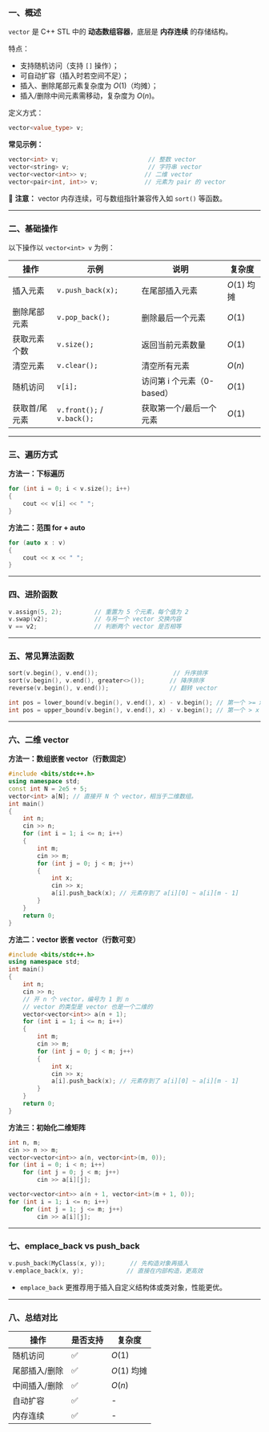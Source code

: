 ### 一、概述

`vector` 是 C++ STL 中的 **动态数组容器**，底层是 **内存连续** 的存储结构。

特点：

- 支持随机访问（支持 `[]` 操作）；
- 可自动扩容（插入时若空间不足）；
- 插入、删除尾部元素复杂度为 $O(1)$（均摊）；
- 插入/删除中间元素需移动，复杂度为 $O(n)$。

定义方式：

```cpp
vector<value_type> v;
```

**常见示例：**

```cpp
vector<int> v;                         // 整数 vector
vector<string> v;                      // 字符串 vector
vector<vector<int>> v;                // 二维 vector
vector<pair<int, int>> v;             // 元素为 pair 的 vector
```

📌 **注意：** vector 内存连续，可与数组指针兼容传入如 `sort()` 等函数。

---

### 二、基础操作

以下操作以 `vector<int> v` 为例：

| 操作      | 示例                         | 说明                 | 复杂度         |
| ------- | -------------------------- | ------------------ | ----------- |
| 插入元素    | `v.push_back(x);`          | 在尾部插入元素            | $O(1)$ 均摊 |
| 删除尾部元素  | `v.pop_back();`            | 删除最后一个元素           | $O(1)$    |
| 获取元素个数  | `v.size();`                | 返回当前元素数量           | $O(1)$    |
| 清空元素    | `v.clear();`               | 清空所有元素             | $O(n)$    |
| 随机访问    | `v[i];`                    | 访问第 i 个元素（0-based） | $O(1)$    |
| 获取首/尾元素 | `v.front();` / `v.back();` | 获取第一个/最后一个元素       | $O(1)$    |

---

### 三、遍历方式

**方法一：下标遍历**

```cpp
for (int i = 0; i < v.size(); i++) 
{
    cout << v[i] << " ";
}
```

**方法二：范围 for + auto**

```cpp
for (auto x : v) 
{
    cout << x << " ";
}
```

---

### 四、进阶函数

```cpp
v.assign(5, 2);         // 重置为 5 个元素，每个值为 2
v.swap(v2);             // 与另一个 vector 交换内容
v == v2;                // 判断两个 vector 是否相等
```

---

### 五、常见算法函数

```cpp
sort(v.begin(), v.end());                     // 升序排序
sort(v.begin(), v.end(), greater<>());       // 降序排序
reverse(v.begin(), v.end());                 // 翻转 vector

int pos = lower_bound(v.begin(), v.end(), x) - v.begin(); // 第一个 >= x 的位置
int pos = upper_bound(v.begin(), v.end(), x) - v.begin(); // 第一个 > x 的位置
```

---

### 六、二维 vector

**方法一：数组嵌套 vector（行数固定）**

```cpp
#include <bits/stdc++.h>
using namespace std;
const int N = 2e5 + 5; 
vector<int> a[N]; // 直接开 N 个 vector，相当于二维数组。
int main()
{
    int n;
    cin >> n;
    for (int i = 1; i <= n; i++)
    {
        int m;
        cin >> m;
        for (int j = 0; j < m; j++)
        {
            int x;
            cin >> x;
            a[i].push_back(x); // 元素存到了 a[i][0] ~ a[i][m - 1]
        }
    }
    return 0;
}
```

**方法二：vector 嵌套 vector（行数可变）**

```cpp
#include <bits/stdc++.h>
using namespace std;
int main()
{
    int n;
    cin >> n;
    // 开 n 个 vector，编号为 1 到 n
    // vector 的类型是 vector 也是一个二维的
    vector<vector<int>> a(n + 1);
    for (int i = 1; i <= n; i++)
    {
        int m;
        cin >> m;
        for (int j = 0; j < m; j++)
        {
            int x;
            cin >> x;
            a[i].push_back(x); // 元素存到了 a[i][0] ~ a[i][m - 1]
        }
    }
    return 0;
}
```

**方法三：初始化二维矩阵**

```cpp
int n, m;
cin >> n >> m;
vector<vector<int>> a(n, vector<int>(m, 0));
for (int i = 0; i < n; i++)
    for (int j = 0; j < m; j++)
        cin >> a[i][j];

vector<vector<int>> a(n + 1, vector<int>(m + 1, 0));
for (int i = 1; i <= n; i++)
    for (int j = 1; j <= m; j++)
        cin >> a[i][j];
```

---

### 七、emplace\_back vs push\_back

```cpp
v.push_back(MyClass(x, y));       // 先构造对象再插入
v.emplace_back(x, y);            // 直接在内部构造，更高效
```

- `emplace_back` 更推荐用于插入自定义结构体或类对象，性能更优。

---

### 八、总结对比

| 操作      | 是否支持 | 复杂度         |
| ------- | ---- | ----------- |
| 随机访问    | ✅    | $O(1)$    |
| 尾部插入/删除 | ✅    | $O(1)$ 均摊 |
| 中间插入/删除 | ✅    | $O(n)$    |
| 自动扩容    | ✅    | -           |
| 内存连续    | ✅    | -           |

